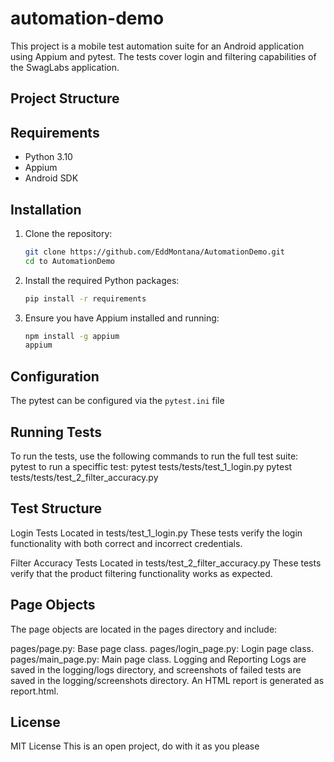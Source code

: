 # automation-demo

This project is a mobile test automation suite for an Android application using Appium and pytest.
The tests cover login and filtering capabilities of the SwagLabs application.

## Project Structure

## Requirements

- Python 3.10
- Appium
- Android SDK

## Installation

1. Clone the repository:
    ```sh
    git clone https://github.com/EddMontana/AutomationDemo.git 
    cd to AutomationDemo
    ```

2. Install the required Python packages:
    ```sh
    pip install -r requirements
    ```

3. Ensure you have Appium installed and running:
    ```sh
    npm install -g appium
    appium
    ```

## Configuration

The pytest can be configured via the `pytest.ini` file 

## Running Tests
To run the tests, use the following commands
    to run the full test suite:
        pytest
    to run a speciffic test:
        pytest tests/tests/test_1_login.py
        pytest tests/tests/test_2_filter_accuracy.py

## Test Structure
Login Tests
Located in tests/test_1_login.py
These tests verify the login functionality with both correct and incorrect credentials.

Filter Accuracy Tests
Located in tests/test_2_filter_accuracy.py 
These tests verify that the product filtering functionality works as expected.

## Page Objects
The page objects are located in the pages directory and include:

pages/page.py: Base page class.
pages/login_page.py: Login page class.
pages/main_page.py: Main page class.
Logging and Reporting
Logs are saved in the logging/logs directory, and screenshots of failed tests are saved in the logging/screenshots directory. An HTML report is generated as report.html.

## License
MIT License
This is an open project, do with it as you please